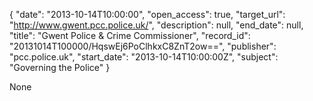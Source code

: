 {
  "date": "2013-10-14T10:00:00", 
  "open_access": true, 
  "target_url": "http://www.gwent.pcc.police.uk/", 
  "description": null, 
  "end_date": null, 
  "title": "Gwent Police & Crime Commissioner", 
  "record_id": "20131014T100000/HqswEj6PoClhkxC8ZnT2ow==", 
  "publisher": "pcc.police.uk", 
  "start_date": "2013-10-14T10:00:00Z", 
  "subject": "Governing the Police"
}

None